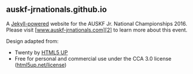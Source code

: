 ## auskf-jrnationals.github.io

A [Jekyll-powered][1] website for the AUSKF Jr. National Championships 2016. Please visit [www.auskf-jrnationals.com][2] to learn more about this event.

Design adapted from:
* Twenty by [HTML5 UP][3]
* Free for personal and commercial use under the CCA 3.0 license ([html5up.net/license][4])

[1]: https://jekyllrb.com/
[2]: www.auskf-jrnationals.com
[3]: html5up.net
[4]: html5up.net/license
